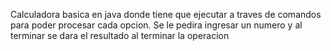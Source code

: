 Calculadora basica en java donde tiene que ejecutar a traves de comandos para poder procesar cada opcion.
Se le pedira ingresar un numero y al terminar se dara el resultado al terminar la operacion
